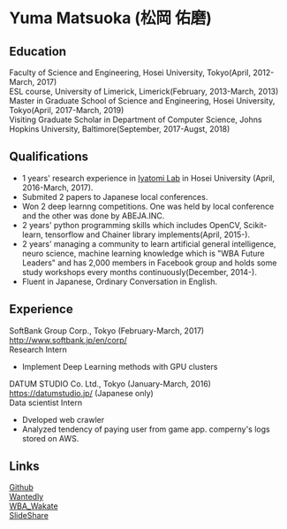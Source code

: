 # Yuma Matsuoka (松岡 佑磨)


## Education


Faculty of Science and Engineering, Hosei University, Tokyo(April, 2012-March, 2017)  
ESL course, University of Limerick, Limerick(February, 2013-March, 2013)  
Master in Graduate School of Science and Engineering, Hosei University, Tokyo(April, 2017-March, 2019)  
Visiting Graduate Scholar in Department of Computer Science, Johns Hopkins University, Baltimore(September, 2017-Augst, 2018)  


## Qualifications


<!-- - 1 years' research experience in CCVL team as Visiting Graduate Scholar in Department of Computer Science at Johns Hopkins University, Baltimore(September, 2017-Augst, 2018)  -->
- 1 years' research experience in [Iyatomi Lab](http://iyatomi-lab.info/front.html) in Hosei University (April, 2016-March, 2017).  
- Submited 2 papers to Japanese local conferences.  
- Won 2 deep learnng competitions. One was held by local conference and the other was done by ABEJA.INC.  
- 2 years' python programming skills which includes OpenCV, Scikit-learn, tensorflow and Chainer library implements(April, 2015-).  
- 2 years' managing a community to learn artificial general intelligence, neuro science, machine learning knowledge which is "WBA Future Leaders" and has 2,000 members in Facebook group and holds some study workshops every months continuously(December, 2014-).  
- Fluent in Japanese, Ordinary Conversation in English.


## Experience


SoftBank Group Corp., Tokyo (February-March, 2017)  
http://www.softbank.jp/en/corp/  
Research Intern  
- Implement Deep Learning methods with GPU clusters  

DATUM STUDIO Co. Ltd., Tokyo (January-March, 2016)  
https://datumstudio.jp/ (Japanese only)  
Data scientist Intern  
- Dveloped web crawler  
- Analyzed tendency of paying user from game app. comperny's logs stored on AWS.  


## Links


[Github](https://github.com/yumatsuoka)  
[Wantedly](https://www.wantedly.com/users/1884615)  
[WBA_Wakate](https://wbawakate.jp/member/matsuoka-yuma/)  
[SlideShare](https://www.slideshare.net/YumaMatsuoka)  

